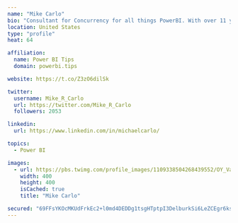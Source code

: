 ```yaml
---
name: "Mike Carlo"
bio: "Consultant for Concurrency for all things PowerBI. With over 11 years of data experience I'm making waves by deploying PowerBI into local Milwaukee Companies."
location: United States
type: "profile"
heat: 64

affiliation:
  name: Power BI Tips
  domain: powerbi.tips

website: https://t.co/Z3zO6dilSk

twitter:
  username: Mike_R_Carlo
  url: https://twitter.com/Mike_R_Carlo
  followers: 2053

linkedin:
  url: https://www.linkedin.com/in/michaelcarlo/

topics:
  - Power BI

images:
  - url: https://pbs.twimg.com/profile_images/1109338504268439552/OY_Va867_400x400.jpg
    width: 400
    height: 400
    isCached: true
    title: "Mike Carlo"

secured: "69FFsYKOcMKUdFrkEc2+l0md4DEDDg1tsgHTptpI3DelburkSi6LeZCEgr6ksl/bglexqOpwHgd0PNjSE7lZV74c0Ey6LCXNWt+7kjAsKRHjNJ4VFqAS8MKkzrVVgFbIIWGz9SuDJefLCFJdQIYrvK6Fj3ZHMOd7iy8RyvWDynR4VopOHjLwNE5aAS8gmYwn7bnHQp4dmAgXdRyMhwkCmly32lKaZd/S3n1B4X/ZuWXhBrDGjflXDL3uZvRNRJ9E0X6LOeSqekOJsvKCkN1KjVtRsF9XpvWOjEyQGpavvRSTzIGSoEudKH4+YJ53TOJn72YREiEvoiw/LhtXZGKL6oldCyaNTOGVs03WBFSrlMKBDvEUNhwIp38QwUdlBe8yi7z8c/lrhxXUkAPZTSH6u0gHhVS5jO4bqjb+R61eWdc=;AloHGcZs8ELBZo72WzGLWA=="
---
```


